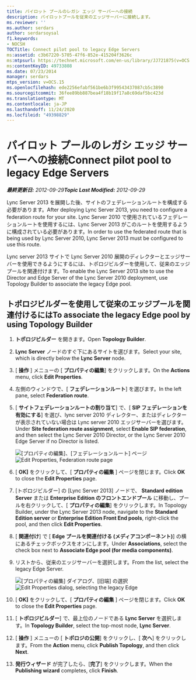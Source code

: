 ```yaml
---
title: パイロット プールのレガシ エッジ サーバーへの接続
description: パイロットプールを従来のエッジサーバーに接続します。
ms.reviewer: ''
ms.author: serdars
author: serdarsoysal
f1.keywords:
- NOCSH
TOCTitle: Connect pilot pool to legacy Edge Servers
ms:assetid: c3b67220-5705-47f6-852e-415204f3626c
ms:mtpsurl: https://technet.microsoft.com/en-us/library/JJ721875(v=OCS.15)
ms:contentKeyID: 49733808
ms.date: 07/23/2014
manager: serdars
mtps_version: v=OCS.15
ms.openlocfilehash: ede2256efabf561be6b3f99543437087cb5c3890
ms.sourcegitcommit: 36fee89bb887bea4f18b19f17a8c69daf5bc423d
ms.translationtype: MT
ms.contentlocale: ja-JP
ms.lasthandoff: 11/24/2020
ms.locfileid: "49398829"
---
```

# <a name="connect-pilot-pool-to-legacy-edge-servers"></a><span data-ttu-id="fcc0e-103">パイロット プールのレガシ エッジ サーバーへの接続</span><span class="sxs-lookup"><span data-stu-id="fcc0e-103">Connect pilot pool to legacy Edge Servers</span></span>

<div data-xmlns="http://www.w3.org/1999/xhtml">

<div class="topic" data-xmlns="http://www.w3.org/1999/xhtml" data-msxsl="urn:schemas-microsoft-com:xslt" data-cs="https://msdn.microsoft.com/">

<div data-asp="https://msdn2.microsoft.com/asp">



</div>

<div id="mainSection">

<div id="mainBody"><span data-ttu-id="fcc0e-104">

<span> </span></span><span class="sxs-lookup"><span data-stu-id="fcc0e-104">

<span> </span></span></span>

<span data-ttu-id="fcc0e-105">_**最終更新日:** 2012-09-29_</span><span class="sxs-lookup"><span data-stu-id="fcc0e-105">_**Topic Last Modified:** 2012-09-29_</span></span>

<span data-ttu-id="fcc0e-106">Lync Server 2013 を展開した後、サイトのフェデレーションルートを構成する必要があります。</span><span class="sxs-lookup"><span data-stu-id="fcc0e-106">After deploying Lync Server 2013, you need to configure a federation route for your site.</span></span> <span data-ttu-id="fcc0e-107">Lync Server 2010 で使用されているフェデレーションルートを使用するには、Lync Server 2013 がこのルートを使用するように構成されている必要があります。</span><span class="sxs-lookup"><span data-stu-id="fcc0e-107">In order to use the federated route that is being used by Lync Server 2010, Lync Server 2013 must be configured to use this route.</span></span>

<span data-ttu-id="fcc0e-108">Lync server 2013 サイトで Lync Server 2010 展開のディレクターとエッジサーバーを使用できるようにするには、トポロジビルダーを使用して、従来のエッジプールを関連付けます。</span><span class="sxs-lookup"><span data-stu-id="fcc0e-108">To enable the Lync Server 2013 site to use the Director and Edge Server of the Lync Server 2010 deployment, use Topology Builder to associate the legacy Edge pool.</span></span>

<div>

## <a name="to-associate-the-legacy-edge-pool-by-using-topology-builder"></a><span data-ttu-id="fcc0e-109">トポロジビルダーを使用して従来のエッジプールを関連付けるには</span><span class="sxs-lookup"><span data-stu-id="fcc0e-109">To associate the legacy Edge pool by using Topology Builder</span></span>

1.  <span data-ttu-id="fcc0e-110">**トポロジビルダー** を開きます。</span><span class="sxs-lookup"><span data-stu-id="fcc0e-110">Open **Topology Builder**.</span></span>

2.  <span data-ttu-id="fcc0e-111">**Lync Server** ノードのすぐ下にあるサイトを選びます。</span><span class="sxs-lookup"><span data-stu-id="fcc0e-111">Select your site, which is directly below the **Lync Server** node.</span></span>

3.  <span data-ttu-id="fcc0e-112">[ **操作** ] メニューの [ **プロパティの編集**] をクリックします。</span><span class="sxs-lookup"><span data-stu-id="fcc0e-112">On the **Actions** menu, click **Edit Properties**.</span></span>

4.  <span data-ttu-id="fcc0e-113">左側のウィンドウで、[ **フェデレーションルート**] を選びます。</span><span class="sxs-lookup"><span data-stu-id="fcc0e-113">In the left pane, select **Federation route**.</span></span>

5.  <span data-ttu-id="fcc0e-114">[ **サイトフェデレーションルートの割り当て**] で、[ **SIP フェデレーションを有効にする**] を選び、lync server 2010 ディレクター、またはディレクターが表示されていない場合は Lync server 2010 エッジサーバーを選びます。</span><span class="sxs-lookup"><span data-stu-id="fcc0e-114">Under **Site federation route assignment**, select **Enable SIP federation**, and then select the Lync Server 2010 Director, or the Lync Server 2010 Edge Server if no Director is listed.</span></span>
    
    <span data-ttu-id="fcc0e-115">![[プロパティの編集]、[フェデレーションルート] ページ](images/JJ721875.5f1d04c3-c724-426d-b27d-3fe89c6c5cfb(OCS.15).jpg "[プロパティの編集]、[フェデレーションルート] ページ")</span><span class="sxs-lookup"><span data-stu-id="fcc0e-115">![Edit Properties, Federation route page](images/JJ721875.5f1d04c3-c724-426d-b27d-3fe89c6c5cfb(OCS.15).jpg "Edit Properties, Federation route page")</span></span>  

6.  <span data-ttu-id="fcc0e-116">[ **OK]** をクリックして、[ **プロパティの編集** ] ページを閉じます。</span><span class="sxs-lookup"><span data-stu-id="fcc0e-116">Click **OK** to close the **Edit Properties** page.</span></span>

7.  <span data-ttu-id="fcc0e-117">[トポロジビルダー] の [Lync Server 2013] ノードで、 **Standard edition Server** または **Enterprise Edition のフロントエンドプール** に移動し、プールを右クリックして、[ **プロパティの編集**] をクリックします。</span><span class="sxs-lookup"><span data-stu-id="fcc0e-117">In Topology Builder, under the Lync Server 2013 node, navigate to the **Standard Edition server** or **Enterprise Edition Front End pools**, right-click the pool, and then click **Edit Properties**.</span></span>

8.  <span data-ttu-id="fcc0e-118">[ **関連付け**] で [ **Edge プールを関連付ける (メディアコンポーネント)**] の横にあるチェックボックスをオンにします。</span><span class="sxs-lookup"><span data-stu-id="fcc0e-118">Under **Associations**, select the check box next to **Associate Edge pool (for media components)**.</span></span>

9.  <span data-ttu-id="fcc0e-119">リストから、従来のエッジサーバーを選択します。</span><span class="sxs-lookup"><span data-stu-id="fcc0e-119">From the list, select the legacy Edge Server.</span></span>
    
    <span data-ttu-id="fcc0e-120">![[プロパティの編集] ダイアログ、[旧端] の選択](images/JJ721875.feae8156-540e-4804-bb0a-2b5736ec2900(OCS.15).jpg "[プロパティの編集] ダイアログ、[旧端] の選択")</span><span class="sxs-lookup"><span data-stu-id="fcc0e-120">![Edit Properties dialog, selecting the legacy Edge](images/JJ721875.feae8156-540e-4804-bb0a-2b5736ec2900(OCS.15).jpg "Edit Properties dialog, selecting the legacy Edge")</span></span>  

10. <span data-ttu-id="fcc0e-121">[ **OK]** をクリックして、[ **プロパティの編集** ] ページを閉じます。</span><span class="sxs-lookup"><span data-stu-id="fcc0e-121">Click **OK** to close the **Edit Properties** page.</span></span>

11. <span data-ttu-id="fcc0e-122">[ **トポロジビルダー**] で、最上位のノードである **Lync Server** を選択します。</span><span class="sxs-lookup"><span data-stu-id="fcc0e-122">In **Topology Builder**, select the top-most node, **Lync Server**.</span></span>

12. <span data-ttu-id="fcc0e-123">[ **操作** ] メニューの [ **トポロジの公開**] をクリックし、[ **次へ**] をクリックします。</span><span class="sxs-lookup"><span data-stu-id="fcc0e-123">From the **Action** menu, click **Publish Topology**, and then click **Next**.</span></span>

13. <span data-ttu-id="fcc0e-124">**発行ウィザード** が完了したら、[**完了**] をクリックします。</span><span class="sxs-lookup"><span data-stu-id="fcc0e-124">When the **Publishing wizard** completes, click **Finish**.</span></span>

<span data-ttu-id="fcc0e-125"></div>

</div>

<span> </span>

</div>

</div>

</span><span class="sxs-lookup"><span data-stu-id="fcc0e-125"></div>

</div>

<span> </span>

</div>

</div>

</span></span></div>

